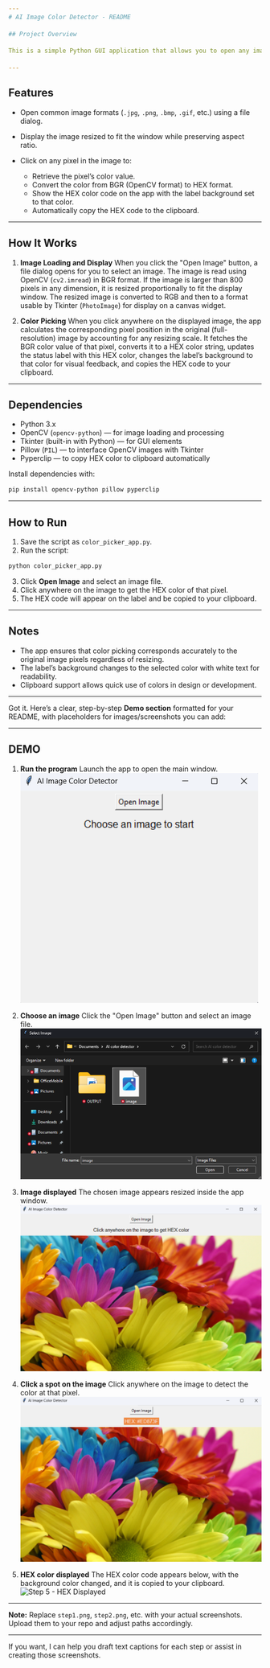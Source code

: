```yaml
---
# AI Image Color Detector - README

## Project Overview

This is a simple Python GUI application that allows you to open any image and click on a pixel to get its exact color in HEX format. The app displays the HEX color code and copies it automatically to your clipboard for easy use.

---
```


## Features

* Open common image formats (`.jpg`, `.png`, `.bmp`, `.gif`, etc.) using a file dialog.
* Display the image resized to fit the window while preserving aspect ratio.
* Click on any pixel in the image to:

  * Retrieve the pixel’s color value.
  * Convert the color from BGR (OpenCV format) to HEX format.
  * Show the HEX color code on the app with the label background set to that color.
  * Automatically copy the HEX code to the clipboard.

---

## How It Works

1. **Image Loading and Display**
   When you click the "Open Image" button, a file dialog opens for you to select an image. The image is read using OpenCV (`cv2.imread`) in BGR format.
   If the image is larger than 800 pixels in any dimension, it is resized proportionally to fit the display window.
   The resized image is converted to RGB and then to a format usable by Tkinter (`PhotoImage`) for display on a canvas widget.

2. **Color Picking**
   When you click anywhere on the displayed image, the app calculates the corresponding pixel position in the original (full-resolution) image by accounting for any resizing scale.
   It fetches the BGR color value of that pixel, converts it to a HEX color string, updates the status label with this HEX color, changes the label’s background to that color for visual feedback, and copies the HEX code to your clipboard.

---

## Dependencies

* Python 3.x
* OpenCV (`opencv-python`) — for image loading and processing
* Tkinter (built-in with Python) — for GUI elements
* Pillow (`PIL`) — to interface OpenCV images with Tkinter
* Pyperclip — to copy HEX color to clipboard automatically

Install dependencies with:

```bash
pip install opencv-python pillow pyperclip
```

---

## How to Run

1. Save the script as `color_picker_app.py`.
2. Run the script:

```bash
python color_picker_app.py
```

3. Click **Open Image** and select an image file.
4. Click anywhere on the image to get the HEX color of that pixel.
5. The HEX code will appear on the label and be copied to your clipboard.

---

## Notes

* The app ensures that color picking corresponds accurately to the original image pixels regardless of resizing.
* The label’s background changes to the selected color with white text for readability.
* Clipboard support allows quick use of colors in design or development.

---


Got it. Here’s a clear, step-by-step **Demo section** formatted for your README, with placeholders for images/screenshots you can add:

---

## DEMO

1. **Run the program**
   Launch the app to open the main window.
   ![Step 1 - App Start](step1.png)

2. **Choose an image**
   Click the "Open Image" button and select an image file.
   ![Step 2 - Choose Image](step2.png)

3. **Image displayed**
   The chosen image appears resized inside the app window.
   ![Step 3 - Image Displayed](step3.png)

4. **Click a spot on the image**
   Click anywhere on the image to detect the color at that pixel.
   ![Step 4 - Click Pixel](step4.png)

5. **HEX color displayed**
   The HEX color code appears below, with the background color changed, and it is copied to your clipboard.
   ![Step 5 - HEX Displayed](step5.png)

---

**Note:** Replace `step1.png`, `step2.png`, etc. with your actual screenshots. Upload them to your repo and adjust paths accordingly.

---

If you want, I can help you draft text captions for each step or assist in creating those screenshots.
